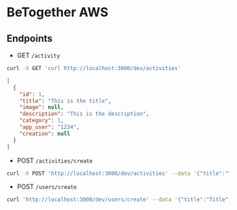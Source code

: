 # BeTogether AWS

## Endpoints
- GET `/activity`

```bash
curl -X GET 'curl http://localhost:3000/dev/activities'
```

```json
[
  {
    "id": 1,
    "title": "This is the title",
    "image": null,
    "description": "This is the description",
    "category": 1,
    "app_user": "1234",
    "creation": null
  }
]
```

- POST `/activities/create`

```bash
curl -X POST 'http://localhost:3000/dev/activities' --data '{"title":"Title", "image":"base64", "description":"Description", "category":"1", "app_user":"1234"}'
```

- POST `/users/create`

```bash
curl 'http://localhost:3000/dev/users/create' --data '{"title":"Title", "image":"base64", "description":"Description", "category":"1", "app_user":"1234"}'
```
